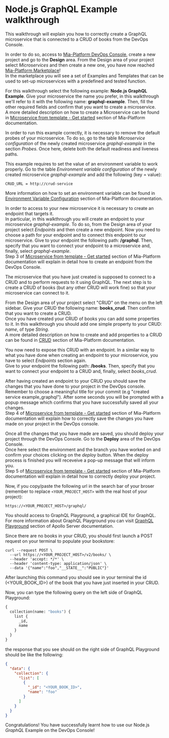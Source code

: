 # Node.js GraphQL Example walkthrough

This walkthrough will explain you how to correctly create a GraphQL microservice that is connected to a CRUD of books from the DevOps Console.

In order to do so, access to [Mia-Platform DevOps Console](https://console.cloud.mia-platform.eu/login), create a new project and go to the **Design** area. From the Design area of your project select _Microservices_ and then create a new one, you have now reached [Mia-Platform Marketplace](https://docs.mia-platform.eu/development_suite/api-console/api-design/marketplace/)!  
In the marketplace you will see a set of Examples and Templates that can be used to set-up microservices with a predefined and tested function.

For this walkthrough select the following example: **Node.js GraphQL Example**.
Give your microservice the name you prefer, in this walkthrough we'll refer to it with the following name: **graphql-example**. Then, fill the other required fields and confirm that you want to create a microservice.  
A more detailed description on how to create a Microservice can be found in [Microservice from template - Get started](https://docs.mia-platform.eu/development_suite/api-console/api-design/custom_microservice_get_started/#2-service-creation) section of Mia-Platform documentation.

In order to run this example correctly, it is necessary to remove the default probes of your microservice. To do so, go to the table *Microservice configuration* of the newly created microservice *graphql-example* in the section *Probes*. Once here, delete both the default readiness and liveness paths.

This example requires to set the value of an environment variable to work properly. Go to the table *Environment variable configuration* of the newly created microservice *graphql-example* and add the following (key = value):

```shell
CRUD_URL = http://crud-service
```

More information on how to set an environment variable can be found in [Environment Variable Configuration](https://docs.mia-platform.eu/development_suite/api-console/api-design/services/#environment-variable-configuration) section of Mia-Platform documentation.

In order to access to your new microservice it is necessary to create an endpoint that targets it.  
In particular, in this walkthrough you will create an endpoint to your microservice *graphql-example*. To do so, from the Design area of your project select _Endpoints_ and then create a new endpoint.
Now you need to choose a path for your endpoint and to connect this endpoint to our microservice. Give to your endpoint the following path: **/graphql**. Then, specify that you want to connect your endpoint to a microservice and, finally, select *graphql-example*.  
Step 3 of [Microservice from template - Get started](https://docs.mia-platform.eu/development_suite/api-console/api-design/custom_microservice_get_started/#3-creating-the-endpoint) section of Mia-Platform documentation will explain in detail how to create an endpoint from the DevOps Console.

The microservice that you have just created is supposed to connect to a CRUD and to perform requests to it using GraphQL. The next step is to create a CRUD of books (but any other CRUD will work fine) so that your microservice can connect to it.  

From the Design area of your project select "CRUD" on the menu on the left sidebar. Give your CRUD the following name: **books_crud**. Then confirm that you want to create a CRUD.  
Once you have created your CRUD of books you can add some properties to it. In this walkthrough you should add one simple property to your CRUD: *name*, of type *String*.  
A more detailed description on how to create and add properties to a CRUD can be found in [CRUD](https://docs.mia-platform.eu/development_suite/api-console/api-design/crud_advanced/) section of Mia-Platform documentation.

You now need to expose this CRUD with an endpoint. In a similar way to what you have done when creating an endpoint to your microservice, you have to select _Endpoints_ section again.  
Give to your endpoint the following path: **/books**. Then, specify that you want to connect your endpoint to a CRUD and, finally, select *books_crud*.

After having created an endpoint to your CRUD you should save the changes that you have done to your project in the DevOps console.  Remember to choose a meaningful title for your commit (e.g "created service example_graphql"). After some seconds you will be prompted with a popup message which confirms that you have successfully saved all your changes.  
Step 4 of [Microservice from template - Get started](https://docs.mia-platform.eu/development_suite/api-console/api-design/custom_microservice_get_started/#4-save-the-project) section of Mia-Platform documentation will explain how to correctly save the changes you have made on your project in the DevOps console.

Once all the changes that you have made are saved, you should deploy your project through the DevOps Console. Go to the **Deploy** area of the DevOps Console.  
Once here select the environment and the branch you have worked on and confirm your choices clicking on the *deploy* button. When the deploy process is finished you will receveive a pop-up message that will inform you.  
Step 5 of [Microservice from template - Get started](https://docs.mia-platform.eu/development_suite/api-console/api-design/custom_microservice_get_started/#5-deploy-the-project-through-the-api-console) section of Mia-Platform documentation will explain in detail how to correctly deploy your project.

Now, if you copy/paste the following url in the search bar of your broser (remember to replace `<YOUR_PROJECT_HOST>` with the real host of your project):

```shell
https://<YOUR_PROJECT_HOST>/graphql/
```

You should access to GraphQL Playground, a graphical IDE for GraphQL. For more information about GraphQL Playground you can visit [GraphQL Playground](https://www.apollographql.com/docs/apollo-server/testing/graphql-playground/) section of Apollo Server documentation.

Since there are no books in your CRUD, you should first launch a POST request on your terminal to populate your bookstore:

```shell
curl --request POST \
  --url https://<YOUR_PROJECT_HOST>/v2/books/ \
  --header 'accept: */*' \
  --header 'content-type: application/json' \
  --data '{"name":"foo","__STATE__":"PUBLIC"}'
  ```

After launching this command you should see in your terminal the id (<YOUR_BOOK_ID>) of the book that you have just inserted in your CRUD.

Now, you can type the following query on the left side of GraphQL Playground:

```GraphQL
{
  collection(name: "books") {
    list {
      _id,
      name
    }
  }
}
```

the response that you see should on the right side of GraphQL Playground should be like the following:

```json
{
  "data": {
    "collection": {
      "list": [
        {
          "_id": "<YOUR_BOOK_ID>",
          "name": "foo"
        }
      ]
    }
  }
}
```

Congratulations! You have successfully learnt how to use our Node.js _GraphQL_ Example on the DevOps Console!
